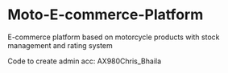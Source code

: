 # Moto-E-commerce-Platform
E-commerce platform based on motorcycle products with stock management and rating system

Code to create admin acc: AX980Chris_Bhaila

